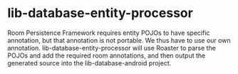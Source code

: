 # lib-database-entity-processor

Room Persistence Framework requires entity POJOs to have specific
annotation, but that annotation is not portable. We thus have to use
our own annotation. lib-database-entity-processor will use Roaster to
parse the POJOs and add the required room annotations, and then output
the generated source into the lib-database-android project.

